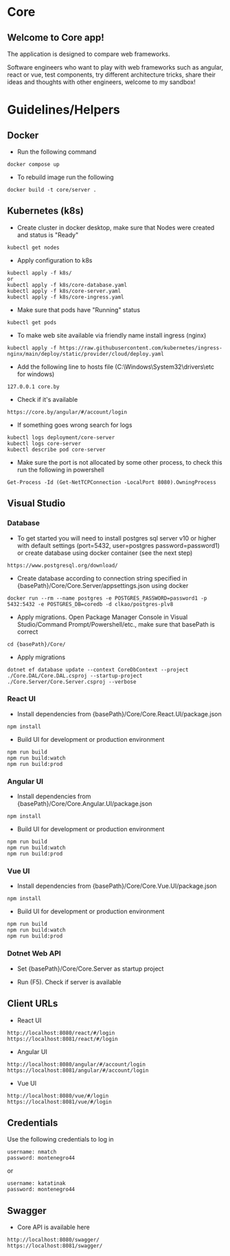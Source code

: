 # Core
<h2>Welcome to Core app!</h2>

<p>The application is designed to compare web frameworks.</p>

<p>Software engineers who want to play with web frameworks such as angular, react or vue, test components, try different architecture tricks, share their ideas and thoughts with other engineers, welcome to my sandbox!</p>

# Guidelines/Helpers

<h2>Docker</h2>

- Run the following command

```
docker compose up
```

- To rebuild image run the following
```
docker build -t core/server .
```

<h2>Kubernetes (k8s)</h2>

- Create cluster in docker desktop, make sure that Nodes were created and status is "Ready"
```
kubectl get nodes
```
- Apply configuration to k8s
```
kubectl apply -f k8s/
or
kubectl apply -f k8s/core-database.yaml
kubectl apply -f k8s/core-server.yaml
kubectl apply -f k8s/core-ingress.yaml
```

- Make sure that pods have "Running" status
```
kubectl get pods
```

- To make web site available via friendly name install ingress (nginx)
```
kubectl apply -f https://raw.githubusercontent.com/kubernetes/ingress-nginx/main/deploy/static/provider/cloud/deploy.yaml
```
- Add the following line to hosts file (C:\Windows\System32\drivers\etc for windows)
```
127.0.0.1 core.by
```
- Check if it's available
```
https://core.by/angular/#/account/login
```

- If something goes wrong search for logs
```
kubectl logs deployment/core-server
kubectl logs core-server
kubectl describe pod core-server
```
- Make sure the port is not allocated by some other process, to check this run the following in powershell
```
Get-Process -Id (Get-NetTCPConnection -LocalPort 8080).OwningProcess
```

<h2>Visual Studio</h2>

<h3>Database</h3>

- To get started you will need to install postgres sql server v10 or higher with default settings (port=5432, user=postgres password=password1) or create database using docker container (see the next step)
```
https://www.postgresql.org/download/
```

- Create database according to connection string specified in {basePath}/Core/Core.Server/appsettings.json using docker

```
docker run --rm --name postgres -e POSTGRES_PASSWORD=password1 -p 5432:5432 -e POSTGRES_DB=coredb -d clkao/postgres-plv8
```

- Apply migrations. Open Package Manager Console in Visual Studio/Command Prompt/Powershell/etc., make sure that basePath is correct
```
cd {basePath}/Core/
```

- Apply migrations
```
dotnet ef database update --context CoreDbContext --project ./Core.DAL/Core.DAL.csproj --startup-project ./Core.Server/Core.Server.csproj --verbose
```

<h3>React UI</h3>

- Install dependencies from {basePath}/Core/Core.React.UI/package.json
```
npm install
```
- Build UI for development or production environment
```
npm run build
npm run build:watch
npm run build:prod
```

<h3>Angular UI</h3>

- Install dependencies from {basePath}/Core/Core.Angular.UI/package.json
```
npm install
```
- Build UI for development or production environment
```
npm run build
npm run build:watch
npm run build:prod
```

<h3>Vue UI</h3>

- Install dependencies from {basePath}/Core/Core.Vue.UI/package.json
```
npm install
```
- Build UI for development or production environment
```
npm run build
npm run build:watch
npm run build:prod
```

<h3>Dotnet Web API</h3>

- Set {basePath}/Core/Core.Server as startup project

- Run (F5). Check if server is available

<h2>Client URLs</h2>

- React UI
```
http://localhost:8080/react/#/login
https://localhost:8081/react/#/login
```
- Angular UI
```
http://localhost:8080/angular/#/account/login
https://localhost:8081/angular/#/account/login
```
- Vue UI
```
http://localhost:8080/vue/#/login
https://localhost:8081/vue/#/login
```

<h2>Credentials</h2>

Use the following credentials to log in
```
username: nmatch
password: montenegro44
```
or
```
username: katatinak
password: montenegro44
```

<h2>Swagger</h2>

- Core API is available here
```
http://localhost:8080/swagger/
https://localhost:8081/swagger/
```